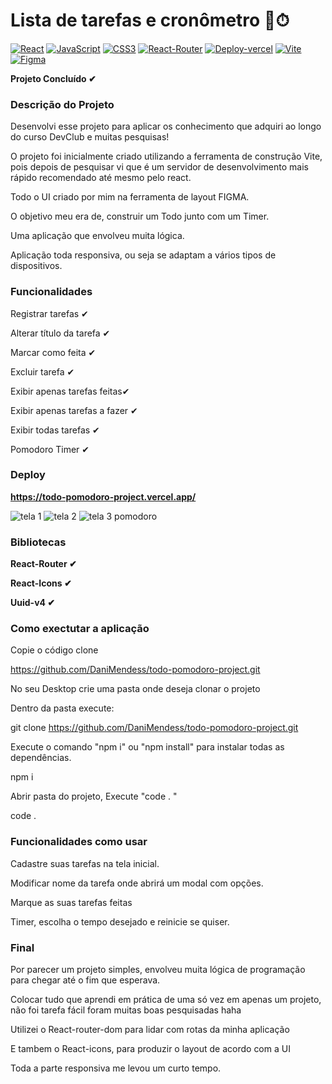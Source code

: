 # Lista de tarefas e cronômetro 📄⏱ 

[![React](https://img.shields.io/badge/React-20232A?style=for-the-badge&logo=react&logoColor=61DAFB)](https://https://img.shields.io/badge/React-20232A?style=for-the-badge&logo=react&logoColor=61DAFB)
[![JavaScript](https://img.shields.io/badge/JavaScript-F7DF1E?style=for-the-badge&logo=javascript&logoColor=black)](https://img.shields.io/badge/JavaScript-F7DF1E?style=for-the-badge&logo=javascript&logoColor=black)
[![CSS3](https://img.shields.io/badge/CSS3-1572B6?style=for-the-badge&logo=css3&logoColor=white)](https://img.shields.io/badge/CSS3-1572B6?style=for-the-badge&logo=css3&logoColor=white)
[![React-Router](https://img.shields.io/badge/React_Router-CA4245?style=for-the-badge&logo=react-router&logoColor=white)](https://img.shields.io/badge/React_Router-CA4245?style=for-the-badge&logo=react-router&logoColor=white)
[![Deploy-vercel](https://camo.githubusercontent.com/e2fb87d080dab124cfebe46c298cb7940f5d4d07ab195a9d8cf441f4b3baea7b/68747470733a2f2f696d672e736869656c64732e696f2f7374617469632f76313f6c6162656c3d56657263656c266d6573736167653d6465706c6f7926636f6c6f723d666636396234267374796c653d666f722d7468652d6261646765266c6f676f3d76657263656c)](https://camo.githubusercontent.com/e2fb87d080dab124cfebe46c298cb7940f5d4d07ab195a9d8cf441f4b3baea7b/68747470733a2f2f696d672e736869656c64732e696f2f7374617469632f76313f6c6162656c3d56657263656c266d6573736167653d6465706c6f7926636f6c6f723d666636396234267374796c653d666f722d7468652d6261646765266c6f676f3d76657263656c)
[![Vite](https://camo.githubusercontent.com/de5a444a5aeb86176acb93cd2abf321634dcac3aea5cfc7c11846b02ed738f45/68747470733a2f2f696d672e736869656c64732e696f2f7374617469632f76313f6c6162656c3d56697465266d6573736167653d6275696c6426636f6c6f723d626c7565267374796c653d666f722d7468652d6261646765266c6f676f3d76697465)](https://camo.githubusercontent.com/de5a444a5aeb86176acb93cd2abf321634dcac3aea5cfc7c11846b02ed738f45/68747470733a2f2f696d672e736869656c64732e696f2f7374617469632f76313f6c6162656c3d56697465266d6573736167653d6275696c6426636f6c6f723d626c7565267374796c653d666f722d7468652d6261646765266c6f676f3d76697465)
[![Figma](![Figma](https://img.shields.io/badge/figma-%23F24E1E.svg?style=for-the-badge&logo=figma&logoColor=white)
)](![Figma](https://img.shields.io/badge/figma-%23F24E1E.svg?style=for-the-badge&logo=figma&logoColor=white)
)

__Projeto Concluído ✔__

### Descrição do Projeto

Desenvolvi esse projeto para aplicar os conhecimento que adquiri ao longo do curso DevClub e  muitas pesquisas! 

O projeto foi inicialmente criado utilizando a ferramenta de construção Vite, pois depois de pesquisar vi que é um servidor de desenvolvimento mais rápido recomendado até mesmo pelo react.

Todo o UI criado por mim na ferramenta de layout FIGMA.

O objetivo meu era de, construir um Todo junto com um Timer.

Uma aplicação que envolveu muita lógica.

Aplicação toda responsiva, ou seja se adaptam a vários tipos de dispositivos. 


### Funcionalidades

Registrar tarefas ✔

Alterar título da tarefa ✔

Marcar como feita ✔

Excluir tarefa ✔

Exibir apenas tarefas feitas✔

Exibir apenas tarefas a fazer ✔

Exibir todas tarefas ✔

Pomodoro Timer ✔

### Deploy 

**https://todo-pomodoro-project.vercel.app/**


![tela 1](https://github.com/DaniMendess/image-Bank/assets/101154066/380e52d3-2445-494e-b547-ca51f093c872)
![tela 2](https://github.com/DaniMendess/image-Bank/assets/101154066/e24442e6-ea4e-489f-ba8f-4bd5bb461bc3)
![tela 3 pomodoro](https://github.com/DaniMendess/image-Bank/assets/101154066/f37c38f6-1c1a-4fb5-8211-3c9b62e3e97e)

### Bibliotecas

**React-Router ✔**

**React-Icons ✔**

**Uuid-v4 ✔**


### Como exectutar a aplicação

Copie o código clone

https://github.com/DaniMendess/todo-pomodoro-project.git

No seu Desktop crie uma pasta onde deseja clonar o projeto

Dentro da pasta execute:

git clone https://github.com/DaniMendess/todo-pomodoro-project.git


Execute o comando "npm i" ou "npm install" para instalar todas as dependências.

npm i

Abrir pasta do projeto, Execute "code . "

code .


### Funcionalidades como usar 

Cadastre suas tarefas na tela inicial.

Modificar nome da tarefa onde abrirá um modal com opções.

Marque as suas tarefas feitas

Timer, escolha o tempo desejado e reinicie se quiser.

### Final 

Por parecer um projeto simples, envolveu muita lógica de programação para chegar até o fim que esperava.

Colocar tudo que aprendi em prática de uma só vez em apenas um projeto, não foi tarefa fácil foram muitas boas pesquisadas haha

Utilizei o React-router-dom para lidar com rotas da minha aplicação 

E tambem o React-icons, para produzir o layout de acordo com a UI

Toda a parte responsiva me levou um curto tempo.




